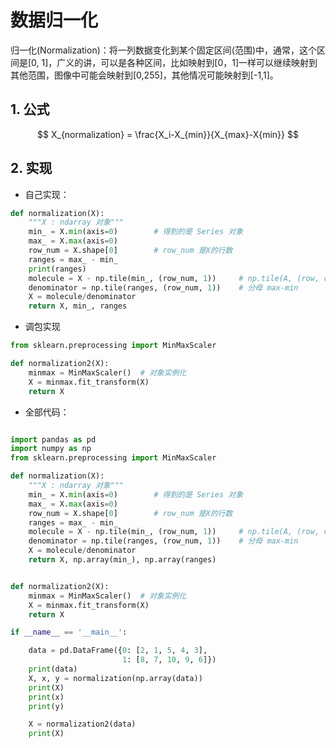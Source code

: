 # 数据归一化

归一化(Normalization)：将一列数据变化到某个固定区间(范围)中，通常，这个区间是[0, 1]，广义的讲，可以是各种区间，比如映射到[0，1]一样可以继续映射到其他范围，图像中可能会映射到[0,255]，其他情况可能映射到[-1,1]。

## 1. 公式

$$
X_{normalization} = \frac{X_i-X_{min}}{X_{max}-X{min}}
$$



## 2. 实现

* 自己实现：

```python
def normalization(X):
    """X : ndarray 对象"""
    min_ = X.min(axis=0)        # 得到的是 Series 对象
    max_ = X.max(axis=0)
    row_num = X.shape[0]        # row_num 是X的行数
    ranges = max_ - min_
    print(ranges)
    molecule = X - np.tile(min_, (row_num, 1))     # np.tile(A, (row, col) ) :把A(看做整体)复制row行，col 列,分子:X-min
    denominator = np.tile(ranges, (row_num, 1))    # 分母 max-min
    X = molecule/denominator
    return X, min_, ranges
```

* 调包实现

```python
from sklearn.preprocessing import MinMaxScaler

def normalization2(X):
    minmax = MinMaxScaler()  # 对象实例化
    X = minmax.fit_transform(X)
    return X
```

* 全部代码：

```python

import pandas as pd
import numpy as np
from sklearn.preprocessing import MinMaxScaler

def normalization(X):
    """X : ndarray 对象"""
    min_ = X.min(axis=0)        # 得到的是 Series 对象
    max_ = X.max(axis=0)
    row_num = X.shape[0]        # row_num 是X的行数
    ranges = max_ - min_
    molecule = X - np.tile(min_, (row_num, 1))     # np.tile(A, (row, col) ) :把A(看做整体)复制row行，col 列,分子:X-min
    denominator = np.tile(ranges, (row_num, 1))    # 分母 max-min
    X = molecule/denominator
    return X, np.array(min_), np.array(ranges)


def normalization2(X):
    minmax = MinMaxScaler()  # 对象实例化
    X = minmax.fit_transform(X)
    return X

if __name__ == '__main__':

    data = pd.DataFrame({0: [2, 1, 5, 4, 3],
                         1: [8, 7, 10, 9, 6]})
    print(data)
    X, x, y = normalization(np.array(data))
    print(X)
    print(x)
    print(y)

    X = normalization2(data)
    print(X)
```


